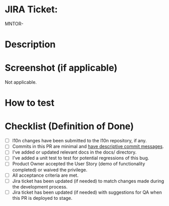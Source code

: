 <!-- The following is intended to be helpful to you. Feel free to remove anything that is not. -->

# JIRA Ticket: 
MNTOR-


<!-- When adding a new feature: -->

# Description



# Screenshot (if applicable)

Not applicable.

# How to test



# Checklist (Definition of Done)
- [ ] l10n changes have been submitted to the l10n repository, if any.
- [ ] Commits in this PR are minimal and [have descriptive commit messages](https://chris.beams.io/posts/git-commit/).
- [ ] I've added or updated relevant docs in the docs/ directory.
- [ ] I've added a unit test to test for potential regressions of this bug.
- [ ] Product Owner accepted the User Story (demo of functionality completed) or waived the privilege.
- [ ] All acceptance criteria are met.
- [ ] Jira ticket has been updated (if needed) to match changes made during the development process.
- [ ] Jira ticket has been updated (if needed) with suggestions for QA when this PR is deployed to stage.

